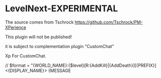 LevelNext-EXPERIMENTAL
======================
The source comes from  Tschrock 
https://github.com/Tschrock/PM-XPerience


This plugin will not be published!


it is subject to complementation plugin "CustomChat"


Xp For CustomChat.

// $format = "{WORLD_NAME}:{$level}[R:{AddKill}|{AddDeath}][{PREFIX}]<{DISPLAY_NAME}> {MESSAGE


